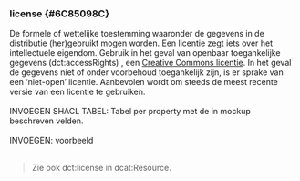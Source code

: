 ### license {#6C85098C}
De formele of wettelijke toestemming waaronder de gegevens in de distributie (her)gebruikt mogen worden. Een licentie zegt iets over het intellectuele eigendom. Gebruik in het geval van openbaar toegankelijke gegevens (dct:accessRights) , een <a href='https://creativecommons.nl/uitleg/' target='_blank'>Creative Commons licentie</a>. In het geval de gegevens niet of onder voorbehoud toegankelijk zijn, is er sprake van een ‘niet-open’ licentie. Aanbevolen wordt om steeds de meest recente versie van een licentie te gebruiken. 
<br/>
<br/>
INVOEGEN SHACL TABEL: Tabel per property met de in mockup beschreven velden.
<br/>
<br/>
INVOEGEN: voorbeeld
<br/>
<br/>
<blockquote><p id='2AB2BBC3'>Zie ook <span style='background-color: #clear;'>dct:license</span> in <span style='background-color: #clear;'>dcat:Resource</span>. </blockquote>

